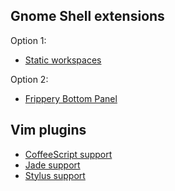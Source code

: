 ## Gnome Shell extensions

Option 1:
- [Static workspaces](https://extensions.gnome.org/extension/484/workspace-grid/)

Option 2:
- [Frippery Bottom Panel](https://extensions.gnome.org/extension/3/bottom-panel/)

## Vim plugins

- [CoffeeScript support](http://www.vim.org/scripts/script.php?script_id=3590)
- [Jade support](http://www.vim.org/scripts/script.php?script_id=3192)
- [Stylus support](http://www.vim.org/scripts/script.php?script_id=3513)


